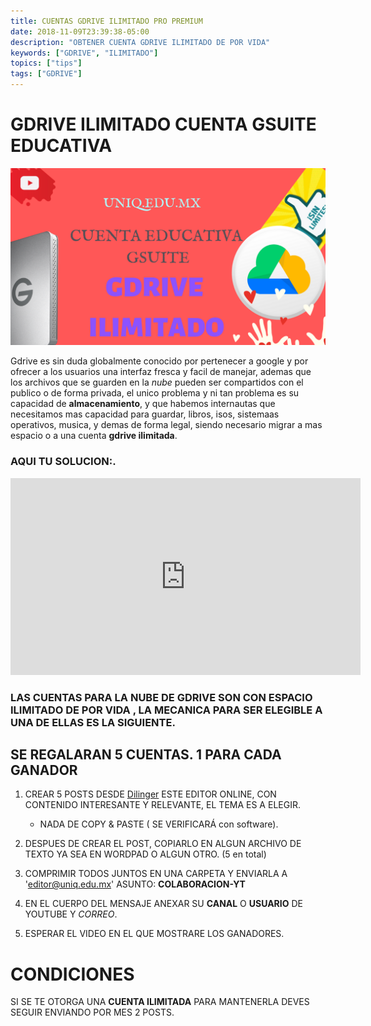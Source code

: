 ```yaml
---
title: CUENTAS GDRIVE ILIMITADO PRO PREMIUM
date: 2018-11-09T23:39:38-05:00
description: "OBTENER CUENTA GDRIVE ILIMITADO DE POR VIDA"
keywords: ["GDRIVE", "ILIMITADO"]
topics: ["tips"]
tags: ["GDRIVE"]
---
```


# GDRIVE ILIMITADO CUENTA GSUITE EDUCATIVA

![GDRIVE ILIMITADO](./gdrive-ilimitado.png) <!-- TODO smallimage -->

Gdrive es sin duda globalmente conocido por pertenecer a google y por ofrecer a los usuarios una interfaz fresca y facil de manejar, ademas que los archivos que se guarden en la *nube* pueden ser compartidos con el publico o de forma privada, el unico problema y ni tan problema es su capacidad de **almacenamiento**, y que habemos internautas que necesitamos mas capacidad para guardar, libros, isos, sistemaas operativos, musica, y demas de forma legal, siendo necesario migrar a mas espacio o a una cuenta **gdrive ilimitada**.


### AQUI TU SOLUCION:.

<iframe width="560" height="315" src="https://www.youtube.com/embed/7V9Im_Myc38" frameborder="0" allow="autoplay; encrypted-media" allowfullscreen></iframe>

### LAS CUENTAS PARA LA NUBE DE GDRIVE SON CON ESPACIO ILIMITADO DE POR VIDA , LA MECANICA PARA SER ELEGIBLE A UNA DE ELLAS ES LA SIGUIENTE.


## SE REGALARAN 5 CUENTAS. 1 PARA CADA GANADOR


1. CREAR 5 POSTS DESDE [Dilinger](https://dillinger.io/)  ESTE EDITOR ONLINE, CON CONTENIDO INTERESANTE Y RELEVANTE, EL TEMA ES A ELEGIR.

     - NADA DE COPY & PASTE ( SE VERIFICARÁ con software).
    
2. DESPUES DE CREAR EL POST, COPIARLO EN ALGUN ARCHIVO DE TEXTO YA SEA EN WORDPAD O ALGUN OTRO. (5 en total)
       
3. COMPRIMIR TODOS JUNTOS EN UNA CARPETA Y ENVIARLA A 'editor@uniq.edu.mx' ASUNTO: **COLABORACION-YT**

4. EN EL CUERPO DEL MENSAJE ANEXAR SU **CANAL** O **USUARIO** DE YOUTUBE Y *CORREO*.

5. ESPERAR EL VIDEO EN EL QUE MOSTRARE LOS GANADORES.



# CONDICIONES

 SI SE TE OTORGA UNA **CUENTA ILIMITADA** PARA MANTENERLA DEVES SEGUIR ENVIANDO POR MES 2 POSTS.